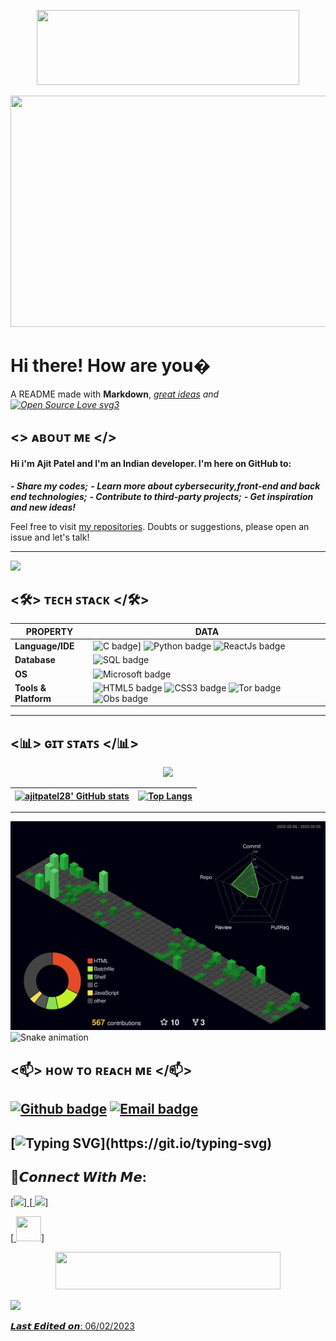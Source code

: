 <p align="center"><img src="https://user-images.githubusercontent.com/86272521/158034188-0fc92842-843e-44ef-8d26-c4ffea0c3038.gif" width="420" height="120"/>
<p align="center"><img src=https://user-images.githubusercontent.com/86272521/160924819-75f63ba5-b92d-4d5a-8f8b-e4b6ac6d5160.gif width="620" height="370"/>
<p align ="center">
 
 
 

# Hi there! How are you�
A README made with **Markdown**, *[great ideas](https://github.com/cristiancmoises) and   [![Open Source Love svg3](https://badges.frapsoft.com/os/v3/open-source.svg?v=103)](https://github.com/ellerbrock/open-source-badges/)*   
## <> ᴀʙᴏᴜᴛ ᴍᴇ </>
#### Hi i'm  Ajit Patel and I'm an Indian **developer**. I'm here on GitHub to:
***- Share my codes;***
***- Learn more about cybersecurity,front-end and back end technologies;***
***- Contribute to third-party projects;***
***- Get inspiration and new ideas!***

Feel free to visit [my repositories](https://github.com/ajitpatel28?tab=repositories). Doubts or suggestions, please open an issue and let's talk!

---
<p align="left"><img src="https://github-profile-trophy.vercel.app/?username=ajitpatel28&rank=SECRET&rank=S&rank=AAA&rank=AA&rank=A&rank=B&rank=C&no-frame=true&w=5&theme=algolia"/>

 ## <🛠> ᴛᴇᴄʜ ꜱᴛᴀᴄᴋ </🛠>
| **PROPERTY** | **DATA** |
| --- | --- |
| **Language/IDE** | ![C badge]([(https://camo.githubusercontent.com/121f5000155889c0642b8a6b2a33a7f5fbe5c32d9133dac405ac269da15fcf94/68747470733a2f2f696d672e736869656c64732e696f2f62616467652f432532422532422d3030353939433f7374796c653d666f722d7468652d6261646765266c6f676f3d63253242253242266c6f676f436f6c6f723d7768697465)?style=for-the-badge&logo=c&logoColor=blue)] ![Python badge](https://img.shields.io/badge/python-458b74?style=for-the-badge&logo=python&logoColor=yellow) ![ReactJs badge](https://img.shields.io/badge/react-5c5a5a?style=for-the-badge&logo=react&logoColor=white)
| **Database** | ![SQL badge](https://img.shields.io/badge/sql-2d00a0?style=for-the-badge&logo=sqlite&logoColor=white)
| **OS** |![Microsoft badge](https://img.shields.io/badge/windows-073763?style=for-the-badge&logo=windows&logoColor=blue)
| **Tools & Platform** | ![HTML5 badge](https://img.shields.io/badge/HTML5-E34F26?style=for-the-badge&logo=html5&logoColor=white) ![CSS3 badge](https://img.shields.io/badge/CSS3-1572B6?style=for-the-badge&logo=css3&logoColor=white) ![Tor badge](https://img.shields.io/badge/TOR-c90076?style=for-the-badge&logo=torbrowser&logoColor=white)![Obs badge](https://img.shields.io/badge/OBS-990000?style=for-the-badge&logo=OBSstudio&logoColor=white)
---
## <📊> ɢɪᴛ ꜱᴛᴀᴛꜱ </📊>
 <p align="center"> <img src="https://github-readme-streak-stats.herokuapp.com/?user=ajitpatel28&theme=blue-green"/>

[![ajitpatel28' GitHub stats](https://github-readme-stats.vercel.app/api?username=ajitpatel28&show_icons=true&theme=dark&text_color=fff&border_color=79ff97&hide_title=true)](https://github.com/ajitpatel28) | [![Top Langs](https://github-readme-stats.vercel.app/api/top-langs/?username=ajitpatel28&theme=dark&text_color=fff&border_color=79ff97&layout=compact)](https://github.com/ajitpatel28) 
| ----------- | ------------ |
---
![](./profile-3d-contrib/profile-night-green.svg)
![Snake animation](https://github.com/ajitpatel28/ajitpatel28/blob/output/github-contribution-grid-snake.svg)


## <📫> ʜᴏᴡ ᴛᴏ ʀᴇᴀᴄʜ ᴍᴇ </📫>
[![Github badge](https://img.shields.io/badge/ajitpatel28-100000?style=for-the-badge&logo=github&logoColor=white)](https://github.com/ajitpatel28) [![Email badge](https://img.shields.io/badge/ajitpatel7389@gmail.com-c5221f?style=for-the-badge&logo=gmail&logoColor=white)](mailto:ajitpatel7389@gmail.com)
---

[![Typing SVG](https://readme-typing-svg.herokuapp.com?font=Ubuntu&color=%230EAA20&vCenter=true&lines=Thanks+for+visiting!+You're+welcome!)](https://git.io/typing-svg)
------
## 🤟𝘾𝙤𝙣𝙣𝙚𝙘𝙩 𝙒𝙞𝙩𝙝 𝙈𝙚: 
<p align = "left">
[<a href="https://ajitpatel28.github.io"><img src ="https://img.shields.io/badge/website-%23.svg?&style=for-the-badge&logo=www&logoColor=white%22&color=black"/>]
[<a href="https://www.linkedin.com/in/ajitpatel28/"> <img src="https://img.shields.io/badge/linkedin-%2312100E.svg?&style=for-the-badge&logo=linkedin&logoColor=white&color=black"/>]

<p align = "right">

  [<a href=https://gnu.org> <img src="https://cdn.jsdelivr.net/gh/devicons/devicon/icons/linux/linux-original.svg" width="40" height="40"/>]
   <p align="center">
    <img src="https://user-images.githubusercontent.com/86272521/158034238-6b88c82c-fe6f-40d4-b52c-11513ad7c764.gif" width="360" height="60"/>  
   <p align ="left"> 
    <img src="https://img.shields.io/badge/Made%20with-Markdown-1f425f.svg"/>
   <p align="left">𝙇𝙖𝙨𝙩 𝙀𝙙𝙞𝙩𝙚𝙙 𝙤𝙣: 06/02/2023
    <!-- <p align="center"><img src="https://gpvc.arturio.dev/ajitpatel28"/> -->

